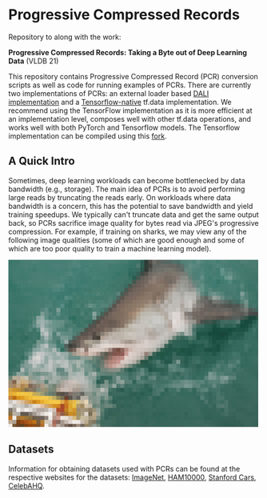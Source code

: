 # Progressive Compressed Records
Repository to along with the work:

**Progressive Compressed Records: Taking a Byte out of Deep Learning Data** (VLDB 21)

This repository contains Progressive Compressed Record (PCR) conversion scripts as well as code for running
examples of PCRs.
There are currently two implementations of PCRs: an external loader based [DALI
implementation](compat) and a [Tensorflow-native](tensorflow) tf.data implementation.
We recommend using the TensorFlow implementation as it is more efficient at an
implementation level, composes well with other tf.data operations, and works
well with both PyTorch and Tensorflow models.
The Tensorflow implementation can be compiled using this
[fork](https://github.com/mkuchnik/TF_PCR.git).

## A Quick Intro
Sometimes, deep learning workloads can become bottlenecked by data bandwidth
(e.g., storage).
The main idea of PCRs is to avoid performing large reads by truncating the reads
early.
On workloads where data bandwidth is a concern, this has the potential to save
bandwidth and yield training speedups.
We typically can't truncate data and get the same output back, so PCRs sacrifice
image quality for bytes read via JPEG's progressive compression.
For example, if training on sharks, we may view any of the following image
qualities (some of which are good enough and some of which are too poor quality
to train a machine learning model).

![The Effect of PCRs on Sharks](shark_PCR.gif)


## Datasets
Information for obtaining datasets used with PCRs can be found at the respective
websites for the datasets:
[ImageNet](https://image-net.org/),
[HAM10000](https://dataverse.harvard.edu/dataset.xhtml?persistentId=doi:10.7910/DVN/DBW86T),
[Stanford Cars](http://ai.stanford.edu/~jkrause/cars/car\_dataset.html),
[CelebAHQ](https://github.com/tkarras/progressive\_growing\_of\_gans).
